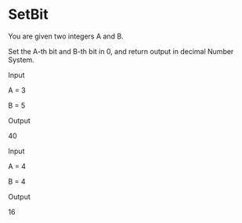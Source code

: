 # SetBit

You are given two integers A and B.

Set the A-th bit and B-th bit in 0, and return output in decimal Number System.


Input

A = 3

B = 5

Output

40

Input

A = 4

B = 4

Output

16

